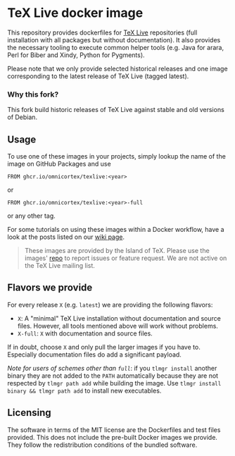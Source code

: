 # TeX Live docker image

This repository provides dockerfiles for [TeX Live](http://tug.org/texlive/)
repositories (full installation with all packages but without documentation).
It also provides the necessary tooling to execute common helper tools (e.g.
Java for arara, Perl for Biber and Xindy, Python for Pygments).

Please note that we only provide selected historical releases and one image
corresponding to the latest release of TeX Live (tagged latest).

### Why this fork?

This fork build historic releases of TeX Live against stable and old versions of Debian.

## Usage

To use one of these images in your projects, simply lookup the name of the
image on GitHub Packages and use

    FROM ghcr.io/omnicortex/texlive:<year>

or 

    FROM ghcr.io/omnicortex/texlive:<year>-full

or any other tag.

For some tutorials on using these images within a Docker workflow, have a look
at the posts listed on our [wiki page](https://gitlab.com/islandoftex/images/texlive/-/wikis/home).

> These images are provided by the Island of TeX. Please use the images'
> [repo](https://gitlab.com/islandoftex/images/texlive) to report issues or
> feature request. We are not active on the TeX Live mailing list.

## Flavors we provide

For every release `X` (e.g. `latest`) we are providing the following flavors:

* `X`: A "minimal" TeX Live installation without documentation and source
  files. However, all tools mentioned above will work without problems.
* `X-full`: `X` with documentation and source files.

If in doubt, choose `X` and only pull the larger images if you have to.
Especially documentation files do add a significant payload.


*Note for users of schemes other than `full`*: if you `tlmgr install` another
binary they are not added to the `PATH` automatically because they are not
respected by `tlmgr path add` while building the image. Use `tlmgr install
binary && tlmgr path add` to install new executables.


## Licensing

The software in terms of the MIT license are the Dockerfiles and test files
provided. This does not include the pre-built Docker images we provide. They
follow the redistribution conditions of the bundled software.
